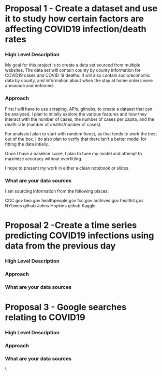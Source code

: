 # Proposal 1 - Create a dataset and use it to study how certain factors are affecting COVID19 infection/death rates

### High Level Description

My goal for this project is to create a data set sourced from multiple websites. The data set will contain county by county information for COVID19 cases and COVID 19 deaths. It will also contain socio/economic data by county, and information about when the stay at home orders were announce and enforced. 


### Approach

First I will have to use scraping, APIs, githubs, to create a dataset that can be analyzed. I plan to initally explore the various features and how they interact with the number of cases, the number of cases per capita, and the death rate (number of deaths/number of cases). 

For analysis I plan to start with random forest, as that tends to work the best out of the box. I do also plan to verify that there isn't a better model for fitting the data intially. 

Once I have a baseline score, I plan to tune my model and attempt to maximize accuracy without overfitting. 

I hope to present my work in either a clean notebook or slides. 


### What are your data sources

I am sourcing information from the following places: 

CDC.gov
bea.gov
healthpeople.gov
fcc.gov
archives.gov
healthit.gov
NYtimes github
Johns Hopkins github
Kaggle




# Proposal 2 -Create a time series predicting COVID19 infections using data from the previous day

### High Level Description


### Approach


### What are your data sources



# Proposal 3 - Google searches relating to COVID19 


### High Level Description


### Approach



### What are your data sources

\